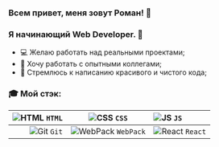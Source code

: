 ### Всем привет, меня зовут Роман! 👋

### Я начинающий Web Developer. 👋

- 💻 Желаю работать над реальными проектами;
- :speech_balloon: Хочу работать с опытными коллегами;
- :ghost: Стремлюсь к написанию красивого и чистого кода;

### :mortar_board: Мой стэк:

|![HTML](https://user-images.githubusercontent.com/70646350/119315541-9cf2ef80-bc7e-11eb-8f46-ef3766162ab6.png) `HTML`|![CSS](https://user-images.githubusercontent.com/70646350/119316006-1be82800-bc7f-11eb-8166-910c027cd18f.png) `CSS`|![JS](https://user-images.githubusercontent.com/70646350/119318720-4f788180-bc82-11eb-87ff-8201ce9d61c8.png) `JS`|
|----:|:----:|:----------|
|![Git](https://user-images.githubusercontent.com/70646350/119321913-cc592a80-bc85-11eb-9540-8605bd48f3f7.png) `Git`|![WebPack](https://user-images.githubusercontent.com/70646350/119315153-38d02b80-bc7e-11eb-8198-9f3eb058edef.png) `WebPack`|![React](https://user-images.githubusercontent.com/70646350/119316439-a0d34180-bc7f-11eb-9a36-e79d2b093d69.png) `React`|
